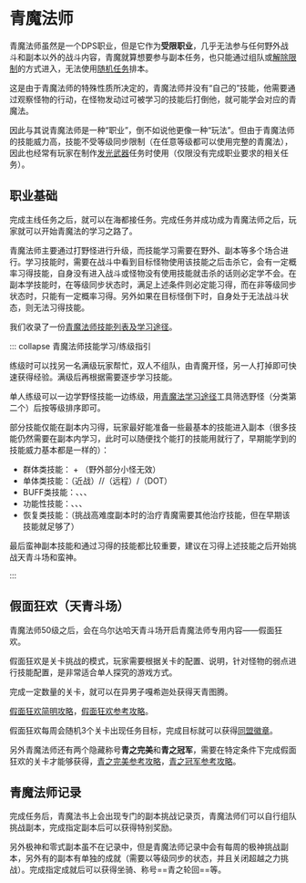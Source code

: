 # 青魔法师

青魔法师虽然是一个DPS职业，但是它作为**受限职业**，几乎无法参与任何野外战斗和副本以外的战斗内容，青魔就算想要参与副本任务，也只能通过组队或[解除限制](/basic/dungeon.md#排本设置)的方式进入，无法使用[随机任务](/basic/dungeon.md#随机副本)排本。

这是由于青魔法师的特殊性质所决定的，青魔法师并没有“自己的”技能，他需要通过观察怪物的行动，在怪物发动过可被学习的技能后打倒他，就可能学会对应的青魔法。

因此与其说青魔法师是一种“职业”，倒不如说他更像一种“玩法”。但由于青魔法师的技能威力高，技能不受等级同步限制（在任意等级都可以使用完整的青魔法），因此也经常有玩家在制作[发光武器](/topic/shine.md)任务时使用（仅限没有完成职业要求的相关任务）。

## 职业基础

完成主线任务<quest name="超越幻想，究极神兵" type="main" />之后，就可以在海都接任务<quest name="自称青魔法师的男人" />。完成任务并成功成为青魔法师之后，玩家就可以开始青魔法的学习之路了。

青魔法师主要通过打野怪进行升级，而技能学习需要在野外、副本等多个场合进行。学习技能时，需要在战斗中看到目标怪物使用该技能之后击杀它，会有一定概率习得技能，自身没有进入战斗或怪物没有使用技能就击杀的话则必定学不会。在副本学技能时，在等级同步状态时，满足上述条件则必定能习得，而在非等级同步状态时，只能有一定概率习得。另外如果在目标怪倒下时，自身处于无法战斗状态，则无法习得技能。

我们收录了一份[青魔法师技能列表及学习途径](/topic/blueaction.md)。

::: collapse 青魔法师技能学习/练级指引

练级时可以找另一名满级玩家帮忙，双人不组队，由青魔开怪，另一人打掉即可快速获得经验。满级后再根据需要逐步学习技能。

单人练级可以一边学野怪技能一边练级，用[青魔法学习途径](/topic/blueaction.md)工具筛选野怪（分类第二个）后按等级排序即可。

部分技能仅能在副本内习得，玩家最好能准备一些最基本的技能进入副本（很多技能仍然需要在副本内学习，此时可以随便找个能打的技能用就行了，早期能学到的技能威力基本都是一样的）：

- 群体类技能：<action name="寒冰咆哮" /> + <action name="超振动" />（野外部分小怪无效）
- 单体类技能：<action name="锋利菜刀" />（近战）/<action name="深渊贯穿" />/<action name="音爆"/>（远程）/<action name="苦闷之歌" />（DOT）
- BUFF类技能：<action name="破防" />、<action name="怒发冲冠" />、<action name="口笛" />、<action name="以太复制" />
- 功能性技能：<action name="捕食" />、<action name="魔法锤" />、<action name="强力守护" />、<action name="超硬化" />
- 恢复类技能：<action name="白风" />（挑战高难度副本时的治疗青魔需要其他治疗技能，但在早期该技能就足够了）

最后蛮神副本技能和通过<item name="天青图腾" />习得的技能都比较重要，建议在习得上述技能之后开始挑战天青斗场和蛮神。

:::

## 假面狂欢（天青斗场）

青魔法师50级之后，会在乌尔达哈天青斗场<Pos name="乌尔达哈来生回廊" :x="11.5" :y="13.2"/>开启青魔法师专用内容——假面狂欢。

假面狂欢是关卡挑战的模式，玩家需要根据关卡的配置、说明，针对怪物的弱点进行技能配置，是非常适合单人探究的游戏方式。

完成一定数量的关卡，就可以在异男子嘎希迦<Pos name="乌尔达哈来生回廊" :x="12.5" :y="12.9"/>处获得天青图腾。

[假面狂欢简明攻略](https://bbs.nga.cn/read.php?tid=17493689)，[假面狂欢参考攻略](https://bbs.nga.cn/read.php?tid=17495332)。

假面狂欢每周会随机3个关卡出现任务目标，完成目标就可以获得[同盟徽章](/advanced/currency.md#同盟徽章&兵团徽章)。

另外青魔法师还有两个隐藏称号**青之完美**和**青之冠军**，需要在特定条件下完成假面狂欢的关卡才能够获得，[青之完美参考攻略](https://bbs.nga.cn/read.php?tid=17305388)，[青之冠军参考攻略](https://bbs.nga.cn/read.php?tid=21079679)。

## 青魔法师记录

完成任务<quest name="真正的齐格弗里德" />后，青魔法书上会出现专门的副本挑战记录页，青魔法师们可以自行组队挑战副本，完成指定副本后可以获得特别奖励。

另外极神和零式副本虽不在记录中，但是青魔法师记录中会有每周的极神挑战副本，另外有的副本有单独的成就（需要以等级同步的状态，并且关闭超越之力挑战）。完成指定成就后可以获得<item name="魔界花魔笛" />坐骑、称号==青之轮回==等。
